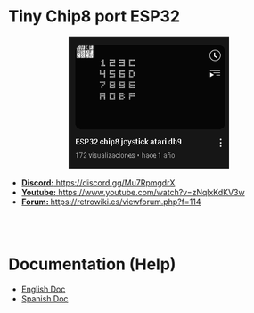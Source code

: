 # Tiny Chip8 port ESP32
<center><img src='https://raw.githubusercontent.com/rpsubc8/ESP32TinyChip8/main/preview/previewChip8youtube.gif'></center>
<ul>
 <li><a href='https://discord.gg/Mu7RpmgdrX'><b>Discord:</b> https://discord.gg/Mu7RpmgdrX</a></li>
 <li><a href='https://www.youtube.com/watch?v=zNqlxKdKV3w'><b>Youtube:</b> https://www.youtube.com/watch?v=zNqlxKdKV3w</a></li>
 <li><a href='https://retrowiki.es/viewforum.php?f=114'><b>Forum: </b>https://retrowiki.es/viewforum.php?f=114</a></li>
</ul>

<br><br>
<h1>Documentation (Help)</h1>
<ul>
 <li><a href='readmeEnglish.md'>English Doc</a></li>
 <li><a href='readmeSpanish.md'>Spanish Doc</a></li>
</ul>

